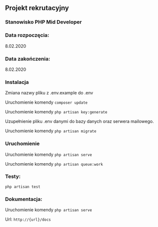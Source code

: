 ## Projekt rekrutacyjny

### Stanowisko PHP Mid Developer

### Data rozpoczęcia:

8.02.2020

### Data zakończenia:

8.02.2020

### Instalacja

Zmiana nazwy pliku z .env.example do .env

Uruchomienie komendy <code>composer update</code>

Uruchomienie komendy <code>php artisan key:generate</code>

Uzupełnienie pliku .env danymi do bazy danych oraz serwera mailowego.

Uruchomienie komendy <code>php artisan migrate</code>

### Uruchomienie 

Uruchomienie komendy <code>php artisan serve</code>

Uruchomienie komendy <code>php artisan queue:work</code>

### Testy:

<code>php artisan test</code>


### Dokumentacja: 

Uruchomienie komendy <code>php artisan serve</code>

Url: `http://{url}/docs`
